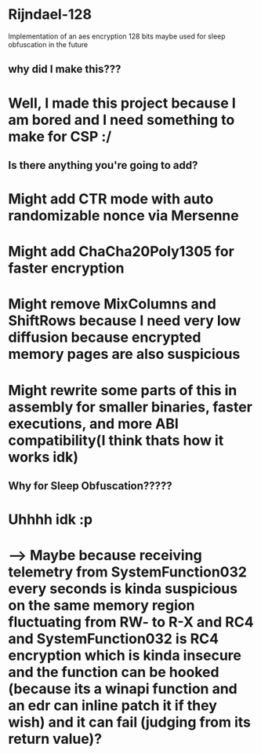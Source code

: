 # Rijndael-128
Implementation of an aes encryption 128 bits maybe used for sleep obfuscation in the future

## why did I make this???
# Well, I made this project because I am bored and I need something to make for CSP :/

## Is there anything you're going to add?
# Might add CTR mode with auto randomizable nonce via Mersenne 
# Might add ChaCha20Poly1305 for faster encryption
# Might remove MixColumns and ShiftRows because I need very low diffusion because encrypted memory pages are also suspicious
# Might rewrite some parts of this in assembly for smaller binaries, faster executions, and more ABI compatibility(I think thats how it works idk)

## Why for Sleep Obfuscation?????
# Uhhhh idk :p
# --> Maybe because receiving telemetry from SystemFunction032 every <insert-time-delay> seconds is kinda suspicious on the same memory region fluctuating from RW- to R-X and RC4 and SystemFunction032 is RC4 encryption which is kinda insecure and the function can be hooked (because its a winapi function and an edr can inline patch it if they wish) and it can fail (judging from its return value)?
